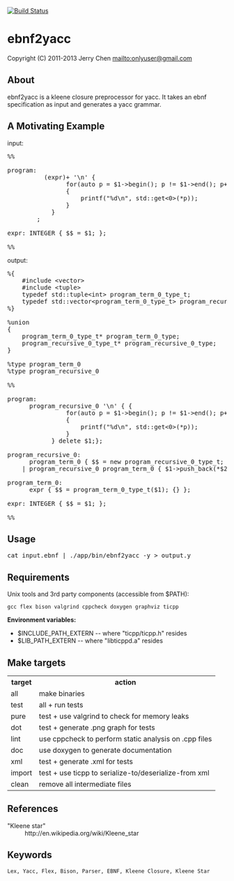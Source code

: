 [![Build Status](https://secure.travis-ci.org/onlyuser/ebnf2yacc.png)](http://travis-ci.org/onlyuser/ebnf2yacc)

ebnf2yacc
=========

Copyright (C) 2011-2013 Jerry Chen <mailto:onlyuser@gmail.com>

About
-----

ebnf2yacc is a kleene closure preprocessor for yacc.
It takes an ebnf specification as input and generates a yacc grammar.

A Motivating Example
--------------------

input:
<pre>
%%

program:
          (expr)+ '\n' {
                for(auto p = $1->begin(); p != $1->end(); p++)
                {
                    printf("%d\n", std::get<0>(*p));
                }
            }
        ;

expr: INTEGER { $$ = $1; };

%%
</pre>

output:
<pre>
%{
    #include &lt;vector&gt;
    #include &lt;tuple&gt;
    typedef std::tuple&lt;int&gt; program_term_0_type_t;
    typedef std::vector&lt;program_term_0_type_t&gt; program_recursive_0_type_t;
%}

%union 
{
    program_term_0_type_t* program_term_0_type;
    program_recursive_0_type_t* program_recursive_0_type;
}

%type<program_term_0_type> program_term_0
%type<program_recursive_0_type> program_recursive_0

%%

program:
      program_recursive_0 '\n' { {
                for(auto p = $1->begin(); p != $1->end(); p++)
                {
                    printf("%d\n", std::get<0>(*p));
                }
            } delete $1;};

program_recursive_0:
      program_term_0 { $$ = new program_recursive_0_type_t; $$->push_back(*$1); delete $1; }
    | program_recursive_0 program_term_0 { $1->push_back(*$2); delete $2; $$ = $1; };

program_term_0:
      expr { $$ = program_term_0_type_t($1); {} };

expr: INTEGER { $$ = $1; };

%%
</pre>

Usage
-----

<pre>
cat input.ebnf | ./app/bin/ebnf2yacc -y > output.y
</pre>

Requirements
------------

Unix tools and 3rd party components (accessible from $PATH):

    gcc flex bison valgrind cppcheck doxygen graphviz ticpp

**Environment variables:**

* $INCLUDE_PATH_EXTERN -- where "ticpp/ticpp.h" resides
* $LIB_PATH_EXTERN     -- where "libticppd.a" resides

Make targets
------------

<table>
    <tr><th> target </th><th> action                                                </th></tr>
    <tr><td> all    </td><td> make binaries                                         </td></tr>
    <tr><td> test   </td><td> all + run tests                                       </td></tr>
    <tr><td> pure   </td><td> test + use valgrind to check for memory leaks         </td></tr>
    <tr><td> dot    </td><td> test + generate .png graph for tests                  </td></tr>
    <tr><td> lint   </td><td> use cppcheck to perform static analysis on .cpp files </td></tr>
    <tr><td> doc    </td><td> use doxygen to generate documentation                 </td></tr>
    <tr><td> xml    </td><td> test + generate .xml for tests                        </td></tr>
    <tr><td> import </td><td> test + use ticpp to serialize-to/deserialize-from xml </td></tr>
    <tr><td> clean  </td><td> remove all intermediate files                         </td></tr>
</table>

References
----------

<dl>
    <dt>"Kleene star"</dt>
    <dd>http://en.wikipedia.org/wiki/Kleene_star</dd>
</dl>

Keywords
--------

    Lex, Yacc, Flex, Bison, Parser, EBNF, Kleene Closure, Kleene Star
